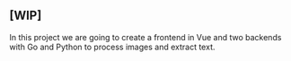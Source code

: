 ## [WIP]

In this project we are going to create a frontend in Vue and two backends with Go and Python to process images and extract text.